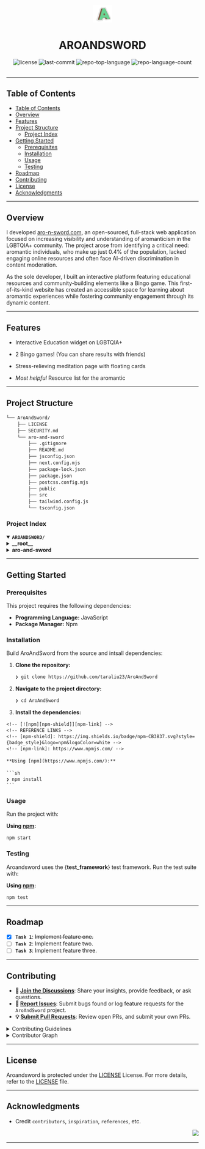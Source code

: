 <div id="top">

<!-- HEADER STYLE: CLASSIC -->
<div align="center">

<img src="aro-and-sword/public/A.png" width="10%" style="position: relative; top: 0; right: 0;" alt="Project Logo"/>

# AROANDSWORD

<em></em>

<!-- BADGES -->
<img src="https://img.shields.io/github/license/taraliu23/AroAndSword?style=default&logo=opensourceinitiative&logoColor=white&color=0080ff" alt="license">
<img src="https://img.shields.io/github/last-commit/taraliu23/AroAndSword?style=default&logo=git&logoColor=white&color=0080ff" alt="last-commit">
<img src="https://img.shields.io/github/languages/top/taraliu23/AroAndSword?style=default&color=0080ff" alt="repo-top-language">
<img src="https://img.shields.io/github/languages/count/taraliu23/AroAndSword?style=default&color=0080ff" alt="repo-language-count">

<!-- default option, no dependency badges. -->


<!-- default option, no dependency badges. -->

</div>
<br>

---

## Table of Contents

- [Table of Contents](#table-of-contents)
- [Overview](#overview)
- [Features](#features)
- [Project Structure](#project-structure)
	- [Project Index](#project-index)
- [Getting Started](#getting-started)
	- [Prerequisites](#prerequisites)
	- [Installation](#installation)
	- [Usage](#usage)
	- [Testing](#testing)
- [Roadmap](#roadmap)
- [Contributing](#contributing)
- [License](#license)
- [Acknowledgments](#acknowledgments)

---

## Overview

I developed [aro-n-sword.com](http://aro-n-sword.com/), an open-sourced, full-stack web application focused on increasing visibility and understanding of aromanticism in the LGBTQIA+ community. The project arose from identifying a critical need: aromantic individuals, who make up just 0.4% of the population, lacked engaging online resources and often face AI-driven discrimination in content moderation. 

As the sole developer, I built an interactive platform featuring educational resources and community-building elements like a Bingo game. This first-of-its-kind website has created an accessible space for learning about aromantic experiences while fostering community engagement through its dynamic content.

---

## Features

- Interactive Education widget on LGBTQIA+

- 2 Bingo games! (You can share results with friends)

- Stress-relieving meditation page with floating cards

- *Most helpful* Resource list for the aromantic



---

## Project Structure

```sh
└── AroAndSword/
	├── LICENSE
	├── SECURITY.md
	└── aro-and-sword
		├── .gitignore
		├── README.md
		├── jsconfig.json
		├── next.config.mjs
		├── package-lock.json
		├── package.json
		├── postcss.config.mjs
		├── public
		├── src
		├── tailwind.config.js
		└── tsconfig.json
```

### Project Index

<details open>
	<summary><b><code>AROANDSWORD/</code></b></summary>
	<!-- __root__ Submodule -->
	<details>
		<summary><b>__root__</b></summary>
		<blockquote>
			<div class='directory-path' style='padding: 8px 0; color: #666;'>
				<code><b>⦿ __root__</b></code>
			<table style='width: 100%; border-collapse: collapse;'>
			<thead>
				<tr style='background-color: #f8f9fa;'>
					<th style='width: 30%; text-align: left; padding: 8px;'>File Name</th>
					<th style='text-align: left; padding: 8px;'>Summary</th>
				</tr>
			</thead>
				<tr style='border-bottom: 1px solid #eee;'>
					<td style='padding: 8px;'><b><a href='https://github.com/taraliu23/AroAndSword/blob/master/LICENSE'>LICENSE</a></b></td>
					<td style='padding: 8px;'>Code>❯ REPLACE-ME</code></td>
				</tr>
			</table>
		</blockquote>
	</details>
	<!-- aro-and-sword Submodule -->
	<details>
		<summary><b>aro-and-sword</b></summary>
		<blockquote>
			<div class='directory-path' style='padding: 8px 0; color: #666;'>
				<code><b>⦿ aro-and-sword</b></code>
			<table style='width: 100%; border-collapse: collapse;'>
			<thead>
				<tr style='background-color: #f8f9fa;'>
					<th style='width: 30%; text-align: left; padding: 8px;'>File Name</th>
					<th style='text-align: left; padding: 8px;'>Summary</th>
				</tr>
			</thead>
				<tr style='border-bottom: 1px solid #eee;'>
					<td style='padding: 8px;'><b><a href='https://github.com/taraliu23/AroAndSword/blob/master/aro-and-sword/jsconfig.json'>jsconfig.json</a></b></td>
					<td style='padding: 8px;'>Code>❯ REPLACE-ME</code></td>
				</tr>
				<tr style='border-bottom: 1px solid #eee;'>
					<td style='padding: 8px;'><b><a href='https://github.com/taraliu23/AroAndSword/blob/master/aro-and-sword/tailwind.config.js'>tailwind.config.js</a></b></td>
					<td style='padding: 8px;'>Code>❯ REPLACE-ME</code></td>
				</tr>
				<tr style='border-bottom: 1px solid #eee;'>
					<td style='padding: 8px;'><b><a href='https://github.com/taraliu23/AroAndSword/blob/master/aro-and-sword/postcss.config.mjs'>postcss.config.mjs</a></b></td>
					<td style='padding: 8px;'>Code>❯ REPLACE-ME</code></td>
				</tr>
				<tr style='border-bottom: 1px solid #eee;'>
					<td style='padding: 8px;'><b><a href='https://github.com/taraliu23/AroAndSword/blob/master/aro-and-sword/next.config.mjs'>next.config.mjs</a></b></td>
					<td style='padding: 8px;'>Code>❯ REPLACE-ME</code></td>
				</tr>
				<tr style='border-bottom: 1px solid #eee;'>
					<td style='padding: 8px;'><b><a href='https://github.com/taraliu23/AroAndSword/blob/master/aro-and-sword/package-lock.json'>package-lock.json</a></b></td>
					<td style='padding: 8px;'>Code>❯ REPLACE-ME</code></td>
				</tr>
				<tr style='border-bottom: 1px solid #eee;'>
					<td style='padding: 8px;'><b><a href='https://github.com/taraliu23/AroAndSword/blob/master/aro-and-sword/package.json'>package.json</a></b></td>
					<td style='padding: 8px;'>Code>❯ REPLACE-ME</code></td>
				</tr>
				<tr style='border-bottom: 1px solid #eee;'>
					<td style='padding: 8px;'><b><a href='https://github.com/taraliu23/AroAndSword/blob/master/aro-and-sword/tsconfig.json'>tsconfig.json</a></b></td>
					<td style='padding: 8px;'>Code>❯ REPLACE-ME</code></td>
				</tr>
			</table>
			<!-- src Submodule -->
			<details>
				<summary><b>src</b></summary>
				<blockquote>
					<div class='directory-path' style='padding: 8px 0; color: #666;'>
						<code><b>⦿ aro-and-sword.src</b></code>
					<!-- app Submodule -->
					<details>
						<summary><b>app</b></summary>
						<blockquote>
							<div class='directory-path' style='padding: 8px 0; color: #666;'>
								<code><b>⦿ aro-and-sword.src.app</b></code>
							<table style='width: 100%; border-collapse: collapse;'>
							<thead>
								<tr style='background-color: #f8f9fa;'>
									<th style='width: 30%; text-align: left; padding: 8px;'>File Name</th>
									<th style='text-align: left; padding: 8px;'>Summary</th>
								</tr>
							</thead>
								<tr style='border-bottom: 1px solid #eee;'>
									<td style='padding: 8px;'><b><a href='https://github.com/taraliu23/AroAndSword/blob/master/aro-and-sword/src/app/layout.js'>layout.js</a></b></td>
									<td style='padding: 8px;'>Code>❯ REPLACE-ME</code></td>
								</tr>
								<tr style='border-bottom: 1px solid #eee;'>
									<td style='padding: 8px;'><b><a href='https://github.com/taraliu23/AroAndSword/blob/master/aro-and-sword/src/app/page.js'>page.js</a></b></td>
									<td style='padding: 8px;'>Code>❯ REPLACE-ME</code></td>
								</tr>
								<tr style='border-bottom: 1px solid #eee;'>
									<td style='padding: 8px;'><b><a href='https://github.com/taraliu23/AroAndSword/blob/master/aro-and-sword/src/app/index.js'>index.js</a></b></td>
									<td style='padding: 8px;'>Code>❯ REPLACE-ME</code></td>
								</tr>
								<tr style='border-bottom: 1px solid #eee;'>
									<td style='padding: 8px;'><b><a href='https://github.com/taraliu23/AroAndSword/blob/master/aro-and-sword/src/app/globals.css'>globals.css</a></b></td>
									<td style='padding: 8px;'>Code>❯ REPLACE-ME</code></td>
								</tr>
							</table>
							<!-- resources Submodule -->
							<details>
								<summary><b>resources</b></summary>
								<blockquote>
									<div class='directory-path' style='padding: 8px 0; color: #666;'>
										<code><b>⦿ aro-and-sword.src.app.resources</b></code>
									<table style='width: 100%; border-collapse: collapse;'>
									<thead>
										<tr style='background-color: #f8f9fa;'>
											<th style='width: 30%; text-align: left; padding: 8px;'>File Name</th>
											<th style='text-align: left; padding: 8px;'>Summary</th>
										</tr>
									</thead>
										<tr style='border-bottom: 1px solid #eee;'>
											<td style='padding: 8px;'><b><a href='https://github.com/taraliu23/AroAndSword/blob/master/aro-and-sword/src/app/resources/page.js'>page.js</a></b></td>
											<td style='padding: 8px;'>Code>❯ REPLACE-ME</code></td>
										</tr>
									</table>
								</blockquote>
							</details>
							<!-- components Submodule -->
							<details>
								<summary><b>components</b></summary>
								<blockquote>
									<div class='directory-path' style='padding: 8px 0; color: #666;'>
										<code><b>⦿ aro-and-sword.src.app.components</b></code>
									<table style='width: 100%; border-collapse: collapse;'>
									<thead>
										<tr style='background-color: #f8f9fa;'>
											<th style='width: 30%; text-align: left; padding: 8px;'>File Name</th>
											<th style='text-align: left; padding: 8px;'>Summary</th>
										</tr>
									</thead>
										<tr style='border-bottom: 1px solid #eee;'>
											<td style='padding: 8px;'><b><a href='https://github.com/taraliu23/AroAndSword/blob/master/aro-and-sword/src/app/components/LGBTQIAExplanation.jsx'>LGBTQIAExplanation.jsx</a></b></td>
											<td style='padding: 8px;'>Code>❯ REPLACE-ME</code></td>
										</tr>
										<tr style='border-bottom: 1px solid #eee;'>
											<td style='padding: 8px;'><b><a href='https://github.com/taraliu23/AroAndSword/blob/master/aro-and-sword/src/app/components/ManifestoSection.jsx'>ManifestoSection.jsx</a></b></td>
											<td style='padding: 8px;'>Code>❯ REPLACE-ME</code></td>
										</tr>
										<tr style='border-bottom: 1px solid #eee;'>
											<td style='padding: 8px;'><b><a href='https://github.com/taraliu23/AroAndSword/blob/master/aro-and-sword/src/app/components/Navbar.js'>Navbar.js</a></b></td>
											<td style='padding: 8px;'>Code>❯ REPLACE-ME</code></td>
										</tr>
										<tr style='border-bottom: 1px solid #eee;'>
											<td style='padding: 8px;'><b><a href='https://github.com/taraliu23/AroAndSword/blob/master/aro-and-sword/src/app/components/InfoSection.js'>InfoSection.js</a></b></td>
											<td style='padding: 8px;'>Code>❯ REPLACE-ME</code></td>
										</tr>
										<tr style='border-bottom: 1px solid #eee;'>
											<td style='padding: 8px;'><b><a href='https://github.com/taraliu23/AroAndSword/blob/master/aro-and-sword/src/app/components/Header.js'>Header.js</a></b></td>
											<td style='padding: 8px;'>Code>❯ REPLACE-ME</code></td>
										</tr>
										<tr style='border-bottom: 1px solid #eee;'>
											<td style='padding: 8px;'><b><a href='https://github.com/taraliu23/AroAndSword/blob/master/aro-and-sword/src/app/components/PostItCard.jsx'>PostItCard.jsx</a></b></td>
											<td style='padding: 8px;'>Code>❯ REPLACE-ME</code></td>
										</tr>
										<tr style='border-bottom: 1px solid #eee;'>
											<td style='padding: 8px;'><b><a href='https://github.com/taraliu23/AroAndSword/blob/master/aro-and-sword/src/app/components/TypewriterHero.js'>TypewriterHero.js</a></b></td>
											<td style='padding: 8px;'>Code>❯ REPLACE-ME</code></td>
										</tr>
										<tr style='border-bottom: 1px solid #eee;'>
											<td style='padding: 8px;'><b><a href='https://github.com/taraliu23/AroAndSword/blob/master/aro-and-sword/src/app/components/Resources.js'>Resources.js</a></b></td>
											<td style='padding: 8px;'>Code>❯ REPLACE-ME</code></td>
										</tr>
										<tr style='border-bottom: 1px solid #eee;'>
											<td style='padding: 8px;'><b><a href='https://github.com/taraliu23/AroAndSword/blob/master/aro-and-sword/src/app/components/Bingo.js'>Bingo.js</a></b></td>
											<td style='padding: 8px;'>Code>❯ REPLACE-ME</code></td>
										</tr>
										<tr style='border-bottom: 1px solid #eee;'>
											<td style='padding: 8px;'><b><a href='https://github.com/taraliu23/AroAndSword/blob/master/aro-and-sword/src/app/components/Footer.js'>Footer.js</a></b></td>
											<td style='padding: 8px;'>Code>❯ REPLACE-ME</code></td>
										</tr>
										<tr style='border-bottom: 1px solid #eee;'>
											<td style='padding: 8px;'><b><a href='https://github.com/taraliu23/AroAndSword/blob/master/aro-and-sword/src/app/components/HeroSection.js'>HeroSection.js</a></b></td>
											<td style='padding: 8px;'>Code>❯ REPLACE-ME</code></td>
										</tr>
									</table>
								</blockquote>
							</details>
							<!-- manifesto Submodule -->
							<details>
								<summary><b>manifesto</b></summary>
								<blockquote>
									<div class='directory-path' style='padding: 8px 0; color: #666;'>
										<code><b>⦿ aro-and-sword.src.app.manifesto</b></code>
									<table style='width: 100%; border-collapse: collapse;'>
									<thead>
										<tr style='background-color: #f8f9fa;'>
											<th style='width: 30%; text-align: left; padding: 8px;'>File Name</th>
											<th style='text-align: left; padding: 8px;'>Summary</th>
										</tr>
									</thead>
										<tr style='border-bottom: 1px solid #eee;'>
											<td style='padding: 8px;'><b><a href='https://github.com/taraliu23/AroAndSword/blob/master/aro-and-sword/src/app/manifesto/page.js'>page.js</a></b></td>
											<td style='padding: 8px;'>Code>❯ REPLACE-ME</code></td>
										</tr>
									</table>
								</blockquote>
							</details>
							<!-- pages Submodule -->
							<details>
								<summary><b>pages</b></summary>
								<blockquote>
									<div class='directory-path' style='padding: 8px 0; color: #666;'>
										<code><b>⦿ aro-and-sword.src.app.pages</b></code>
									<table style='width: 100%; border-collapse: collapse;'>
									<thead>
										<tr style='background-color: #f8f9fa;'>
											<th style='width: 30%; text-align: left; padding: 8px;'>File Name</th>
											<th style='text-align: left; padding: 8px;'>Summary</th>
										</tr>
									</thead>
										<tr style='border-bottom: 1px solid #eee;'>
											<td style='padding: 8px;'><b><a href='https://github.com/taraliu23/AroAndSword/blob/master/aro-and-sword/src/app/pages/what-is-aromanticism.js'>what-is-aromanticism.js</a></b></td>
											<td style='padding: 8px;'>Code>❯ REPLACE-ME</code></td>
										</tr>
										<tr style='border-bottom: 1px solid #eee;'>
											<td style='padding: 8px;'><b><a href='https://github.com/taraliu23/AroAndSword/blob/master/aro-and-sword/src/app/pages/sam-model.js'>sam-model.js</a></b></td>
											<td style='padding: 8px;'>Code>❯ REPLACE-ME</code></td>
										</tr>
									</table>
								</blockquote>
							</details>
							<!-- bingo Submodule -->
							<details>
								<summary><b>bingo</b></summary>
								<blockquote>
									<div class='directory-path' style='padding: 8px 0; color: #666;'>
										<code><b>⦿ aro-and-sword.src.app.bingo</b></code>
									<table style='width: 100%; border-collapse: collapse;'>
									<thead>
										<tr style='background-color: #f8f9fa;'>
											<th style='width: 30%; text-align: left; padding: 8px;'>File Name</th>
											<th style='text-align: left; padding: 8px;'>Summary</th>
										</tr>
									</thead>
										<tr style='border-bottom: 1px solid #eee;'>
											<td style='padding: 8px;'><b><a href='https://github.com/taraliu23/AroAndSword/blob/master/aro-and-sword/src/app/bingo/page.js'>page.js</a></b></td>
											<td style='padding: 8px;'>Code>❯ REPLACE-ME</code></td>
										</tr>
									</table>
								</blockquote>
							</details>
						</blockquote>
					</details>
				</blockquote>
			</details>
		</blockquote>
	</details>
</details>

---

## Getting Started

### Prerequisites

This project requires the following dependencies:

- **Programming Language:** JavaScript
- **Package Manager:** Npm

### Installation

Build AroAndSword from the source and intsall dependencies:

1. **Clone the repository:**

	```sh
	❯ git clone https://github.com/taraliu23/AroAndSword
	```

2. **Navigate to the project directory:**

	```sh
	❯ cd AroAndSword
	```

3. **Install the dependencies:**

<!-- SHIELDS BADGE CURRENTLY DISABLED -->
	<!-- [![npm][npm-shield]][npm-link] -->
	<!-- REFERENCE LINKS -->
	<!-- [npm-shield]: https://img.shields.io/badge/npm-CB3837.svg?style={badge_style}&logo=npm&logoColor=white -->
	<!-- [npm-link]: https://www.npmjs.com/ -->

	**Using [npm](https://www.npmjs.com/):**

	```sh
	❯ npm install
	```

### Usage

Run the project with:

**Using [npm](https://www.npmjs.com/):**
```sh
npm start
```

### Testing

Aroandsword uses the {__test_framework__} test framework. Run the test suite with:

**Using [npm](https://www.npmjs.com/):**
```sh
npm test
```

---

## Roadmap

- [X] **`Task 1`**: <strike>Implement feature one.</strike>
- [ ] **`Task 2`**: Implement feature two.
- [ ] **`Task 3`**: Implement feature three.

---

## Contributing

- **💬 [Join the Discussions](https://github.com/taraliu23/AroAndSword/discussions)**: Share your insights, provide feedback, or ask questions.
- **🐛 [Report Issues](https://github.com/taraliu23/AroAndSword/issues)**: Submit bugs found or log feature requests for the `AroAndSword` project.
- **💡 [Submit Pull Requests](https://github.com/taraliu23/AroAndSword/blob/main/CONTRIBUTING.md)**: Review open PRs, and submit your own PRs.

<details closed>
<summary>Contributing Guidelines</summary>

1. **Fork the Repository**: Start by forking the project repository to your github account.
2. **Clone Locally**: Clone the forked repository to your local machine using a git client.
   ```sh
   git clone https://github.com/taraliu23/AroAndSword
   ```
3. **Create a New Branch**: Always work on a new branch, giving it a descriptive name.
   ```sh
   git checkout -b new-feature-x
   ```
4. **Make Your Changes**: Develop and test your changes locally.
5. **Commit Your Changes**: Commit with a clear message describing your updates.
   ```sh
   git commit -m 'Implemented new feature x.'
   ```
6. **Push to github**: Push the changes to your forked repository.
   ```sh
   git push origin new-feature-x
   ```
7. **Submit a Pull Request**: Create a PR against the original project repository. Clearly describe the changes and their motivations.
8. **Review**: Once your PR is reviewed and approved, it will be merged into the main branch. Congratulations on your contribution!
</details>

<details closed>
<summary>Contributor Graph</summary>
<br>
<p align="left">
   <a href="https://github.com{/taraliu23/AroAndSword/}graphs/contributors">
	  <img src="https://contrib.rocks/image?repo=taraliu23/AroAndSword">
   </a>
</p>
</details>

---

## License

Aroandsword is protected under the [LICENSE](https://choosealicense.com/licenses) License. For more details, refer to the [LICENSE](https://choosealicense.com/licenses/) file.

---

## Acknowledgments

- Credit `contributors`, `inspiration`, `references`, etc.

<div align="right">

[![][back-to-top]](#top)

</div>


[back-to-top]: https://img.shields.io/badge/-BACK_TO_TOP-151515?style=flat-square


---
